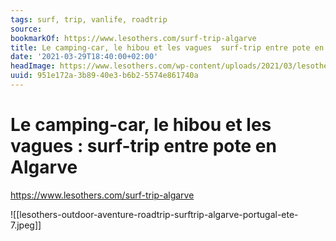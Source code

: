 ```yaml
---
tags: surf, trip, vanlife, roadtrip
source:
bookmarkOf: https://www.lesothers.com/surf-trip-algarve
title: Le camping-car, le hibou et les vagues  surf-trip entre pote en Algarve
date: '2021-03-29T18:40:00+02:00'
headImage: https://www.lesothers.com/wp-content/uploads/2021/03/lesothers-outdoor-aventure-roadtrip-surftrip-algarve-portugal-ete-7.jpeg
uuid: 951e172a-3b89-40e3-b6b2-5574e861740a
---
```


# Le camping-car, le hibou et les vagues : surf-trip entre pote en Algarve
https://www.lesothers.com/surf-trip-algarve

![[lesothers-outdoor-aventure-roadtrip-surftrip-algarve-portugal-ete-7.jpeg]]
